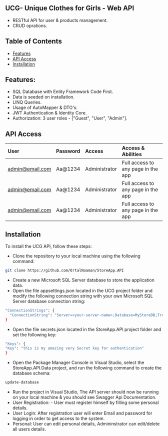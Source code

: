 ## UCG- Unique Clothes for Girls - Web API 
- RESTful API for user & products management.
- CRUD oprations.

## Table of Contents

- [Features](#features)
- [API Access](#api-access)
- [Installation](#installation)



## Features:
- SQL Database with Entity Framework Code First.
- Data is seeded on installation.
- LINQ Queries.
- Usage of AutoMapper & DTO's.
- JWT Authentication & Identity Core.
- Authorization: 3 user roles - ["Guest", "User", "Admin"].



## API Access
| User              | Password                   | Access       |  Access & Abilities           |        
| :---------------  | :------------------------- | :----------- | :-----------
| admin@email.com   | Aa@1234                    | Administrator|  Full access to any page in the app |
| admin@email.com   | Aa@1234                    | Administrator|  Full access to any page in the app |
| admin@email.com   | Aa@1234                    | Administrator|  Full access to any page in the app |


## Installation

To install the UCG API, follow these steps:
- Clone the repository to your local machine using the following command:
```bash
git clone https://github.com/OrtalNaaman/StoreApp.API
```
- Create a new Microsoft SQL Server database to store the application data.
- Open the file appsettings.json located in the UCG project folder and modify the following connection string with your own Microsoft SQL Server database connection string:
```bash
"ConnectionStrings": {
  "ConnectionString": "Server=<your-server-name>;Database=MyStoreDB;Trusted_Connection = True;TrustServerCertificate= True;"
}
```

- Open the file secrets.json located in the StoreApp.API project folder and set the following key:
```bash
"Keys": {
"Key": "this is my amazing very Secret key for authentication"
}
```


- Open the Package Manager Console in Visual Studio, select the StoreApp.API.Data project, and run the following command to create the database schema:
```bash
update-database
```

- Run the project in Visual Studio, The API server should now be running on your local machine & you should see Swagger Api Documentation.
- User Registration: - User must register himself by filling some personal details.
- User Login: After registration user will enter Email and password for logging in order to get access to the system.
- Personal: User can edit personal details, Admininstrator can edit/delete all users details.
